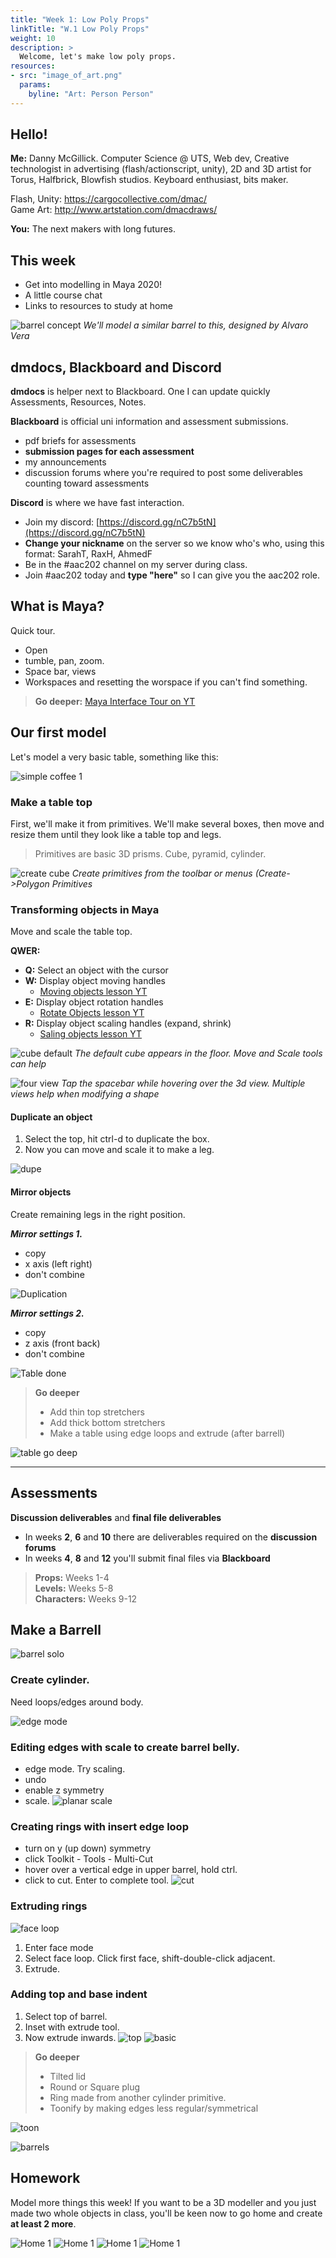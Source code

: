 ```yaml
---
title: "Week 1: Low Poly Props"
linkTitle: "W.1 Low Poly Props"
weight: 10
description: >
  Welcome, let's make low poly props.
resources:
- src: "image_of_art.png"
  params:
    byline: "Art: Person Person"
---
```


## Hello!

**Me:** Danny McGillick. Computer Science @ UTS, Web dev, Creative technologist in advertising (flash/actionscript, unity), 2D and 3D artist for Torus, Halfbrick, Blowfish studios. Keyboard enthusiast, bits maker.

Flash, Unity: <https://cargocollective.com/dmac/>  
Game Art: <http://www.artstation.com/dmacdraws/>

**You:** The next makers with long futures.

## This week

* Get into modelling in Maya 2020!
* A little course chat 
* Links to resources to study at home

![barrel concept](barrel_simple_solo.jpg)
_We'll model a similar barrel to this, designed by Alvaro Vera_

## dmdocs, Blackboard and Discord

**dmdocs** is helper next to Blackboard. One I can update quickly
Assessments, Resources, Notes.

**Blackboard** is official uni information and assessment submissions.
* pdf briefs for assessments
* **submission pages for each assessment** 
* my announcements
* discussion forums where you're required to post some deliverables counting toward assessments

**Discord** is where we have fast interaction. 
* Join my discord: [https://discord.gg/nC7b5tN](https://discord.gg/nC7b5tN)
* **Change your nickname** on the server so we know who's who, using this format: SarahT, RaxH, AhmedF
* Be in the #aac202 channel on my server during class. 
* Join #aac202 today and **type "here"** so I can give you the aac202 role.

## What is Maya?

Quick tour.
* Open
* tumble, pan, zoom.
* Space bar, views
* Workspaces and resetting the worspace if you can't find something.
  
> **Go deeper:** 
>  [Maya Interface Tour on YT](https://www.youtube.com/watch?v=okaC2_NxPYQ&list=PLD8E5717592CF5C26&index=10)

## Our first model

Let's model a very basic table, something like this:

![simple coffee 1](coffee_table_simple_01.jpg)

### Make a table top 
First, we'll make it from primitives. We'll make several boxes, then move and resize them until they look like a table top and legs.

> Primitives are basic 3D prisms. Cube, pyramid, cylinder.

![create cube](table_create_cube.png)
_Create primitives from the toolbar or menus (Create->Polygon Primitives_

### Transforming objects in Maya
Move and scale the table top.

**QWER:**
* **Q:** Select an object with the cursor
* **W:** Display object moving handles
  - [Moving objects lesson YT](https://www.youtube.com/watch?v=1n89UOtMI_Y&list=PLD8E5717592CF5C26&index=7)
* **E:** Display object rotation handles
  - [Rotate Objects lesson YT](https://www.youtube.com/watch?v=BvsN5GzxoHo&list=PLD8E5717592CF5C26&index=8)
* **R:** Display object scaling handles (expand, shrink)
  - [Saling objects lesson YT](https://www.youtube.com/watch?v=Kmuf2M9Nvp0&list=PLD8E5717592CF5C26&index=9)

![cube default](table_move_cube.png)
_The default cube appears in the floor. Move and Scale tools can help_

![four view](table_four_views.png)
_Tap the spacebar while hovering over the 3d view. Multiple views help when modifying a shape_

#### Duplicate an object

1) Select the top, hit ctrl-d to duplicate the box. 
2) Now you can move and scale it to make a leg.
   
![dupe](table_duplicate.png)

#### Mirror objects
Create remaining legs in the right position.

_**Mirror settings 1.**_
* copy
* x axis (left right)
* don't combine

![Duplication](table_mirror_options.png)

_**Mirror settings 2.**_
* copy
* z axis (front back)
* don't combine


![Table done](table_simple_done.png)

> **Go deeper**
> * Add thin top stretchers 
> * Add thick bottom stretchers
> * Make a table using edge loops and extrude (after barrell)

![table go deep](table_go_deeper.png)

---

## Assessments

**Discussion deliverables** and **final file deliverables**
* In weeks **2**, **6** and **10** there are deliverables required on the **discussion forums**
* In weeks **4**, **8** and **12** you'll submit final files via **Blackboard** 

> **Props:** Weeks 1-4  
> **Levels:** Weeks 5-8  
> **Characters:** Weeks 9-12  

## Make a Barrell

![barrel solo](barrel_simple_solo.jpg)

### Create cylinder.

Need loops/edges around body.

![edge mode](barrel_maya_edge_select.png)

### Editing edges with scale to create barrel belly.
  - edge mode. Try scaling.
  - undo
  - enable z symmetry
  - scale.
  ![planar scale](barrel_maya_scale_belly.png)

### Creating rings with insert edge loop

  - turn on y (up down) symmetry
  - click Toolkit - Tools - Multi-Cut
  - hover over a vertical edge in upper barrel, hold ctrl.
  - click to cut. Enter to complete tool.
  ![cut](barrel_maya_multi-cut.png)
  
### Extruding rings

![face loop](barrel_maya_loop_faces.png)

1. Enter face mode
2. Select face loop. Click first face, shift-double-click adjacent. 
3. Extrude.

### Adding top and base indent

1. Select top of barrel. 
2. Inset with extrude tool.
3. Now extrude inwards.
![top](barrel_maya_top.png)
![basic](barrel_maya_done.png)

> **Go deeper**
>- Tilted lid
>- Round or Square plug
>- Ring made from another cylinder primitive.
>- Toonify by making edges less regular/symmetrical

![toon](barrel_maya_toon.png)

![barrels](barrels_simple.jpg)

## Homework

Model more things this week! If you want to be a 3D modeller and you just made two whole objects in class, you'll be keen now to go home and create **at least 2 more**.

![Home 1](home_concepts_1.jpg)
![Home 1](home_concepts_2.png)
![Home 1](home_concepts_3.png)
![Home 1](home_concepts_4.jpg)